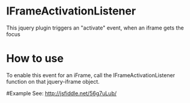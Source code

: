 # IFrameActivationListener
This jquery plugin triggers an "activate" event, when an iframe gets the focus

# How to use
To enable this event for an iFrame, call the IFrameActivationListener function on that jquery-iframe object.

#Example
See: http://jsfiddle.net/56g7uLub/
